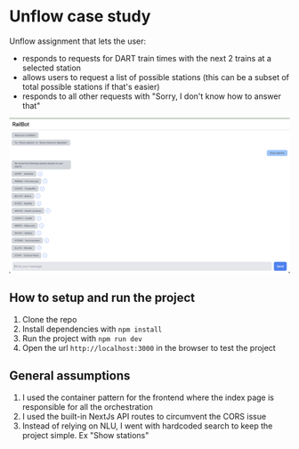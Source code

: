 # Unflow case study

Unflow assignment that lets the user:
- responds to requests for DART train times with the next 2 trains at a selected station
- allows users to request a list of possible stations (this can be a subset of total possible stations if that's easier)
- responds to all other requests with "Sorry, I don't know how to answer that"

![Screenshot](screenshot.png)

## How to setup and run the project
1. Clone the repo
2. Install dependencies with `npm install`
3. Run the project with `npm run dev`
4. Open the url `http://localhost:3000` in the browser to test the project

## General assumptions
1. I used the container pattern for the frontend where the index page is responsible for all the orchestration
2. I used the built-in NextJs API routes to circumvent the CORS issue
3. Instead of relying on NLU, I went with hardcoded search to keep the project simple. Ex "Show stations"